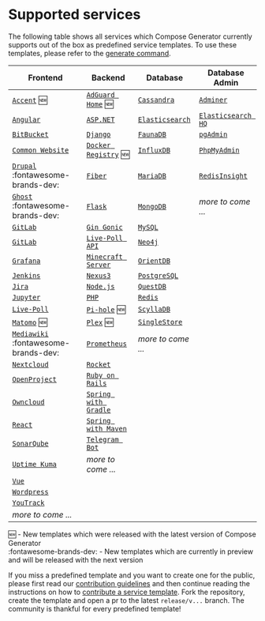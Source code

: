 # Supported services

The following table shows all services which Compose Generator currently supports out of the box as predefined service templates. To use these templates, please refer to the [generate command](../usage/generate).

| Frontend                                                                                                                                                      | Backend                                                                                                                                                              | Database                                                                                                                                                      | Database Admin                                                                                                                                                   |
| ------------------------------------------------------------------------------------------------------------------------------------------------------------- | -------------------------------------------------------------------------------------------------------------------------------------------------------------------- | ------------------------------------------------------------------------------------------------------------------------------------------------------------- | ---------------------------------------------------------------------------------------------------------------------------------------------------------------- |
| [`Accent`](https://github.com/compose-generator/compose-generator/tree/release/v1.4.x/predefined-services/frontend/accent) :new:                              | [`AdGuard Home`](https://github.com/compose-generator/compose-generator/tree/release/v1.4.x/predefined-services/backend/adguard-home) :new:                          | [`Cassandra`](https://github.com/compose-generator/compose-generator/tree/release/v1.4.x/predefined-services/database/cassandra)                              | [`Adminer`](https://github.com/compose-generator/compose-generator/tree/release/v1.4.x/predefined-services/db-admin/adminer)                                     |
| [`Angular`](https://github.com/compose-generator/compose-generator/tree/release/v1.4.x/predefined-services/frontend/angular)                                  | [`ASP.NET`](https://github.com/compose-generator/compose-generator/tree/release/v1.4.x/predefined-services/backend/aspnet)                                           | [`Elasticsearch`](https://github.com/compose-generator/compose-generator/tree/release/v1.4.x/predefined-services/database/elasticsearch)                      | [`Elasticsearch HQ`](https://github.com/compose-generator/compose-generator/tree/release/v1.4.x/predefined-services/db-admin/elasticsearch-hq)                   |
| [`BitBucket`](https://github.com/compose-generator/compose-generator/tree/release/v1.4.x/predefined-services/frontend/bitbucket)                              | [`Django`](https://github.com/compose-generator/compose-generator/tree/release/v1.4.x/predefined-services/backend/django)                                            | [`FaunaDB`](https://github.com/compose-generator/compose-generator/tree/release/v1.4.x/predefined-services/database/faunadb)                                  | [`pgAdmin`](https://github.com/compose-generator/compose-generator/tree/release/v1.4.x/predefined-services/db-admin/pgadmin)                                     |
| [`Common Website`](https://github.com/compose-generator/compose-generator/tree/release/v1.4.x/predefined-services/frontend/common-website)                    | [`Docker Registry`](https://github.com/compose-generator/compose-generator/tree/release/v1.4.x/predefined-services/backend/docker-registry) :new:                    | [`InfluxDB`](https://github.com/compose-generator/compose-generator/tree/release/v1.4.x/predefined-services/database/influxdb)                                | [`PhpMyAdmin`](https://github.com/compose-generator/compose-generator/tree/release/v1.4.x/predefined-services/db-admin/phpmyadmin)                               |
| [`Drupal`](https://github.com/compose-generator/compose-generator/tree/release/v1.4.x/predefined-services/frontend/drupal) :fontawesome-brands-dev:           | [`Fiber`](https://github.com/compose-generator/compose-generator/tree/release/v1.4.x/predefined-services/backend/fiber)                                              | [`MariaDB`](https://github.com/compose-generator/compose-generator/tree/release/v1.4.x/predefined-services/database/mariadb)                                  | [`RedisInsight`](https://github.com/compose-generator/compose-generator/tree/release/v1.4.x/predefined-services/db-admin/redis-insight)                          |
| [`Ghost`](https://github.com/compose-generator/compose-generator/tree/release/v1.4.x/predefined-services/frontend/ghost) :fontawesome-brands-dev:             | [`Flask`](https://github.com/compose-generator/compose-generator/tree/release/v1.4.x/predefined-services/backend/flask)                                              | [`MongoDB`](https://github.com/compose-generator/compose-generator/tree/release/v1.4.x/predefined-services/database/mongodb)                                  | *more to come ...*                                                                                                                                               |
| [`GitLab`](https://github.com/compose-generator/compose-generator/tree/release/v1.4.x/predefined-services/frontend/gitlab)                                    | [`Gin Gonic`](https://github.com/compose-generator/compose-generator/tree/release/v1.4.x/predefined-services/backend/gin)                                            | [`MySQL`](https://github.com/compose-generator/compose-generator/tree/release/v1.4.x/predefined-services/database/mysql)                                      |                                                                                                                                                                  |
| [`GitLab`](https://github.com/compose-generator/compose-generator/tree/release/v1.4.x/predefined-services/frontend/gitlab)                                    | [`Live-Poll API`](https://github.com/compose-generator/compose-generator/tree/release/v1.4.x/predefined-services/backend/live-poll-api)                              | [`Neo4j`](https://github.com/compose-generator/compose-generator/tree/release/v1.4.x/predefined-services/database/neo4j)                                      |                                                                                                                                                                  |
| [`Grafana`](https://github.com/compose-generator/compose-generator/tree/release/v1.4.x/predefined-services/frontend/grafana)                                  | [`Minecraft Server`](https://github.com/compose-generator/compose-generator/tree/release/v1.4.x/predefined-services/backend/minecraft-server)                        | [`OrientDB`](https://github.com/compose-generator/compose-generator/tree/release/v1.4.x/predefined-services/database/orientdb)                                |                                                                                                                                                                  |
| [`Jenkins`](https://github.com/compose-generator/compose-generator/tree/release/v1.4.x/predefined-services/frontend/jenkins)                                  | [`Nexus3`](https://github.com/compose-generator/compose-generator/tree/release/v1.4.x/predefined-services/backend/nexus)                                             | [`PostgreSQL`](https://github.com/compose-generator/compose-generator/tree/release/v1.4.x/predefined-services/database/postgres)                              |                                                                                                                                                                  |
| [`Jira`](https://github.com/compose-generator/compose-generator/tree/release/v1.4.x/predefined-services/frontend/jira)                                        | [`Node.js`](https://github.com/compose-generator/compose-generator/tree/release/v1.4.x/predefined-services/backend/node)                                             | [`QuestDB`](https://github.com/compose-generator/compose-generator/tree/release/v1.4.x/predefined-services/database/questdb)                                  |                                                                                                                                                                  |
| [`Jupyter`](https://github.com/compose-generator/compose-generator/tree/release/v1.4.x/predefined-services/frontend/jupyter)                                  | [`PHP`](https://github.com/compose-generator/compose-generator/tree/release/v1.4.x/predefined-services/backend/php)                                                  | [`Redis`](https://github.com/compose-generator/compose-generator/tree/release/v1.4.x/predefined-services/database/redis)                                      |                                                                                                                                                                  |
| [`Live-Poll`](https://github.com/compose-generator/compose-generator/tree/release/v1.4.x/predefined-services/frontend/live-poll)                              | [`Pi-hole`](https://github.com/compose-generator/compose-generator/tree/release/v1.4.x/predefined-services/backend/pi-hole) :new:                                    | [`ScyllaDB`](https://github.com/compose-generator/compose-generator/tree/release/v1.4.x/predefined-services/database/scylladb)                                |                                                                                                                                                                  |
| [`Matomo`](https://github.com/compose-generator/compose-generator/tree/release/v1.4.x/predefined-services/frontend/matomo) :new:                              | [`Plex`](https://github.com/compose-generator/compose-generator/tree/release/v1.4.x/predefined-services/backend/plex) :new:                                          | [`SingleStore`](https://github.com/compose-generator/compose-generator/tree/release/v1.4.x/predefined-services/database/singlestore)                          |                                                                                                                                                                  |
| [`Mediawiki`](https://github.com/compose-generator/compose-generator/tree/release/v1.4.x/predefined-services/frontend/mediawiki) :fontawesome-brands-dev:     | [`Prometheus`](https://github.com/compose-generator/compose-generator/tree/release/v1.4.x/predefined-services/backend/prometheus)                                    | *more to come ...*                                                                                                                                            |                                                                                                                                                                  |
| [`Nextcloud`](https://github.com/compose-generator/compose-generator/tree/release/v1.4.x/predefined-services/frontend/nextcloud)                              | [`Rocket`](https://github.com/compose-generator/compose-generator/tree/release/v1.4.x/predefined-services/backend/rocket)                                            |                                                                                                                                                               |                                                                                                                                                                  |
| [`OpenProject`](https://github.com/compose-generator/compose-generator/tree/release/v1.4.x/predefined-services/frontend/openproject)                          | [`Ruby on Rails`](https://github.com/compose-generator/compose-generator/tree/release/v1.4.x/predefined-services/backend/rails)                                      |                                                                                                                                                               |                                                                                                                                                                  |
| [`Owncloud`](https://github.com/compose-generator/compose-generator/tree/release/v1.4.x/predefined-services/frontend/owncloud)                                | [`Spring with Gradle`](https://github.com/compose-generator/compose-generator/tree/release/v1.4.x/predefined-services/backend/spring-gradle)                         |                                                                                                                                                               |                                                                                                                                                                  |
| [`React`](https://github.com/compose-generator/compose-generator/tree/release/v1.4.x/predefined-services/frontend/react)                                      | [`Spring with Maven`](https://github.com/compose-generator/compose-generator/tree/release/v1.4.x/predefined-services/backend/spring-maven)                           |                                                                                                                                                               |                                                                                                                                                                  |
| [`SonarQube`](https://github.com/compose-generator/compose-generator/tree/release/v1.4.x/predefined-services/frontend/sonarqube)                              | [`Telegram Bot`](https://github.com/compose-generator/compose-generator/tree/release/v1.4.x/predefined-services/backend/telegram-bot)                                |                                                                                                                                                               |                                                                                                                                                                  |
| [`Uptime Kuma`](https://github.com/compose-generator/compose-generator/tree/release/v1.4.x/predefined-services/frontend/uptime-kuma)                          | *more to come ...*                                                                                                                                                   |                                                                                                                                                               |                                                                                                                                                                  |
| [`Vue`](https://github.com/compose-generator/compose-generator/tree/release/v1.4.x/predefined-services/frontend/vue)                                          |                                                                                                                                                                      |                                                                                                                                                               |                                                                                                                                                                  |
| [`Wordpress`](https://github.com/compose-generator/compose-generator/tree/release/v1.4.x/predefined-services/frontend/wordpress)                              |                                                                                                                                                                      |                                                                                                                                                               |                                                                                                                                                                  |
| [`YouTrack`](https://github.com/compose-generator/compose-generator/tree/release/v1.4.x/predefined-services/frontend/youtrack)                                |                                                                                                                                                                      |                                                                                                                                                               |                                                                                                                                                                  |
| *more to come ...*                                                                                                                                            |                                                                                                                                                                      |                                                                                                                                                               |                                                                                                                                                                  |

:new: - New templates which were released with the latest version of Compose Generator <br>
:fontawesome-brands-dev: - New templates which are currently in preview and will be released with the next version

If you miss a predefined template and you want to create one for the public, please first read our [contribution guidelines](../contributing) and then continue reading the instructions on how to [contribute a service template](https://github.com/compose-generator/compose-generator/blob/docs/supported-services-page/predefined-services/README.md). Fork the repository, create the template and open a pr to the latest `release/v...` branch. The community is thankful for every predefined template!